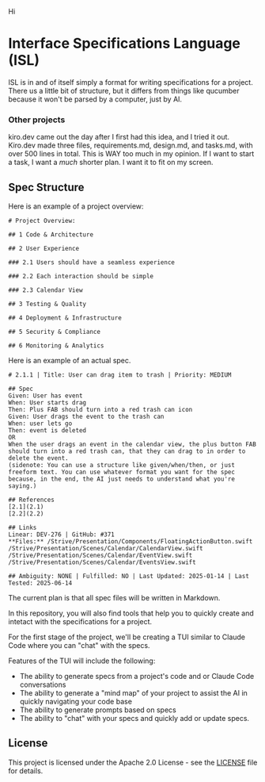 Hi

# Interface Specifications Language (ISL)

ISL is in and of itself simply a format for writing specifications for a project. There us a little bit of structure, but it differs from things like qucumber because it won't be parsed by a computer, just by AI.

### Other projects
kiro.dev came out the day after I first had this idea, and I tried it out.
Kiro.dev made three files, requirements.md, design.md, and tasks.md, with over 500 lines in total. This is WAY too much in my opinion. If I want to start a task, I want a *much* shorter plan. I want it to fit on my screen.

## Spec Structure

Here is an example of a project overview:

```
# Project Overview:

## 1 Code & Architecture

## 2 User Experience

### 2.1 Users should have a seamless experience

### 2.2 Each interaction should be simple

### 2.3 Calendar View

## 3 Testing & Quality

## 4 Deployment & Infrastructure

## 5 Security & Compliance

## 6 Monitoring & Analytics
```

Here is an example of an actual spec.
```
# 2.1.1 | Title: User can drag item to trash | Priority: MEDIUM

## Spec
Given: User has event
When: User starts drag
Then: Plus FAB should turn into a red trash can icon
Given: User drags the event to the trash can
When: user lets go
Then: event is deleted
OR
When the user drags an event in the calendar view, the plus button FAB should turn into a red trash can, that they can drag to in order to delete the event.
(sidenote: You can use a structure like given/when/then, or just freeform text. You can use whatever format you want for the spec because, in the end, the AI just needs to understand what you're saying.)

## References
[2.1](2.1)
[2.2](2.2)

## Links
Linear: DEV-276 | GitHub: #371
**Files:** /Strive/Presentation/Components/FloatingActionButton.swift /Strive/Presentation/Scenes/Calendar/CalendarView.swift /Strive/Presentation/Scenes/Calendar/EventView.swift /Strive/Presentation/Scenes/Calendar/EventsView.swift

## Ambiguity: NONE | Fulfilled: NO | Last Updated: 2025-01-14 | Last Tested: 2025-06-14
```

The current plan is that all spec files will be written in Markdown.

In this repository, you will also find tools that help you to quickly create and intetact with the specifications for a project.

For the first stage of the project, we'll be creating a TUI similar to Claude Code where you can "chat" with the specs.

Features of the TUI will include the following:
- The ability to generate specs from a project's code and or Claude Code conversations
- The ability to generate a "mind map" of your project to assist the AI in quickly navigating your code base
- The ability to generate prompts based on specs
- The ability to "chat" with your specs and quickly add or update specs.

## License
This project is licensed under the Apache 2.0 License - see the [LICENSE](LICENSE) file for details.
